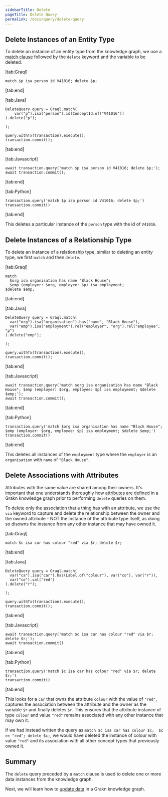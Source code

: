 ```yaml
---
sidebarTitle: Delete
pageTitle: Delete Query
permalink: /docs/query/delete-query
---
```


## Delete Instances of an Entity Type
To delete an instance of an entity type from the knowledge graph, we use a [match clause](/docs/query/match-clause) followed by the `delete` keyword and the variable to be deleted.

<div class="tabs dark" data-parse-to-html="true">

[tab:Graql]
```graql
match $p isa person id V41016; delete $p;
```
[tab:end]

[tab:Java]
```lang-java
DeleteQuery query = Graql.match(
    var("p").isa("person").id(ConceptId.of("V41016"))
).delete("p");

);

query.withTx(transaction).execute();
transaction.commit();
```
<!-- 1.5 transaction.execute(query.toString());
transaction.commit(); -->
[tab:end]

[tab:Javascript]
```lang-javascript
await transaction.query('match $p isa person id V41016; delete $p;');
await transaction.commit();
```
[tab:end]

[tab:Python]
```lang-python
transaction.query('match $p isa person id V41016; delete $p;')
transaction.commit()
```
[tab:end]
</div>

This deletes a particular instance of the `person` type with the id of `V41016`.

## Delete Instances of a Relationship Type
To delete an instance of a relationship type, similar to deleting an entity type, we first `match` and then `delete`.

<div class="tabs dark" data-parse-to-html="true">

[tab:Graql]
```graql
match
  $org isa organisation has name "Black House";
  $emp (employer: $org, employee: $p) isa employment;
$delete $emp;
```
[tab:end]

[tab:Java]
```lang-java
DeleteQuery query = Graql.match(
  var("org").isa("organisation").has("name", "Black House"),
  var("emp").isa("employment").rel("employer", "org").rel("employee", "p")
).delete("emp");

);

query.withTx(transaction).execute();
transaction.commit();
```
<!-- 1.5 transaction.execute(query.toString());
transaction.commit(); -->
[tab:end]

[tab:Javascript]
```lang-javascript
await transaction.query('match $org isa organisation has name "Black House"; $emp (employer: $org, employee: $p) isa employment; $delete $emp;');
await transaction.commit();
```
[tab:end]

[tab:Python]
```lang-python
transaction.query('match $org isa organisation has name "Black House"; $emp (employer: $org, employee: $p) isa employment; $delete $emp;')
transaction.commit()
```
[tab:end]
</div>

This deletes all instances of the `employment` type where the `employer` is an `organisation` with `name` of `"Black House"`.

## Delete Associations with Attributes
Attributes with the same value are shared among their owners. It's important that one understands thoroughly how [attributes are defined](/docs/schema/concepts#define-an-attribute) in a Grakn knowledge graph prior to performing `delete` queries on them.

To delete only the association that a thing has with an attribute, we use the `via` keyword to capture and delete the relationship between the owner and the owned attribute - NOT the instance of the attribute type itself, as doing so disowns the instance from any other instance that may have owned it.

<div class="tabs dark" data-parse-to-html="true">

[tab:Graql]
```graql
match $c isa car has colour "red" via $r; delete $r;
```
[tab:end]

[tab:Java]
```lang-java
DeleteQuery query = Graql.match(
  var("ca").isa("car").has(Label.of("colour"), var("co"), var("r")),
  var("co").val("red")
).delete("r");

);

query.withTx(transaction).execute();
transaction.commit();
```
<!-- 1.5 transaction.execute(query.toString());
transaction.commit(); -->
[tab:end]

[tab:Javascript]
```lang-javascript
await transaction.query('match $c isa car has colour "red" via $r; delete $r;');
await transaction.commit()
```
[tab:end]

[tab:Python]
```lang-python
transaction.query('match $c isa car has colour "red" via $r; delete $r;')
transaction.commit()
```
[tab:end]
</div>

This looks for a `car` that owns the attribute `colour` with the value of `"red"`, captures the association between the attribute and the owner as the variable `$r` and finally deletes `$r`. This ensures that the attribute instance of type `colour` and value `"red"` remains associated with any other instance that may own it.

If we had instead written the query as `match $c isa car has colour $c;  $c == "red"; delete $c;`, we would have deleted the instance of colour with value `"red"` and its association with all other concept types that previously owned it.

## Summary
The `delete` query preceded by a `match` clause is used to delete one or more data instances from the knowledge graph.

Next, we will learn how to [update data](/docs/query/updating-data) in a Grakn knowledge graph.